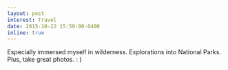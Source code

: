 ```yaml
---
layout: post
interest: Travel
date: 2015-10-22 15:59:00-0400
inline: true
---
```


Especially immersed myself in wilderness. Explorations into National Parks. Plus, take great photos. : )
